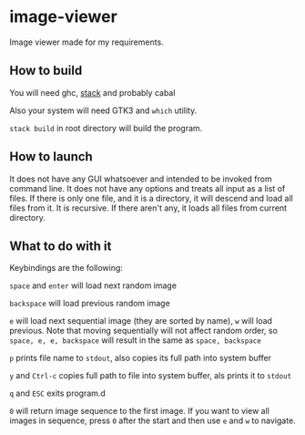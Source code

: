# image-viewer
Image viewer made for my requirements.

## How to build
You will need ghc, [stack](https://github.com/commercialhaskell/stack.git) and probably cabal

Also your system will need GTK3 and `which` utility.

`stack build` in root directory will build the program.

## How to launch
It does not have any GUI whatsoever and intended to be invoked from command line.
It does not have any options and treats all input as a list of files.
If there is only one file, and it is a directory, it will descend and load all files from it. It is recursive.
If there aren't any, it loads all files from current directory.

## What to do with it
Keybindings are the following:

`space` and `enter` will load next random image

`backspace` will load previous random image

`e` will load next sequential image (they are sorted by name), `w` will load previous.
Note that moving sequentially will not affect random order, so `space, e, e, backspace` will result in the same as `space, backspace`

`p` prints file name to `stdout`, also copies its full path into system buffer

`y` and `Ctrl-c` copies full path to file into system buffer, als prints it to `stdout`

`q` and `ESC` exits program.d

`0` will return image sequence to the first image. If you want to view all images in sequence, press `0` after the start and then use `e` and `w` to navigate.
